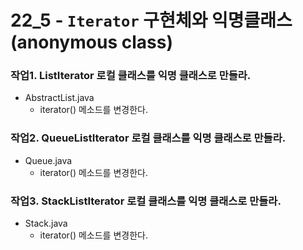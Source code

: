 # 22_5 - `Iterator` 구현체와 익명클래스(anonymous class)

### 작업1. ListIterator 로컬 클래스를 익명 클래스로 만들라.

- AbstractList.java
    - iterator() 메소드를 변경한다.

### 작업2. QueueListIterator 로컬 클래스를 익명 클래스로 만들라.
- Queue.java
    - iterator() 메소드를 변경한다.

### 작업3. StackListIterator 로컬 클래스를 익명 클래스로 만들라.
- Stack.java
    - iterator() 메소드를 변경한다.


